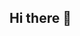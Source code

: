 ## Hi there 👋

<!--
**kshv-gl/kshv-gl** is a ✨ _special_ ✨ repository because its `README.md` (this file) appears on your GitHub profile.
<h1 align="center">Hi 👋, I'm Keshav Goel</h1>
<h3 align="center">A passionate frontend developer from Newton School of Technology</h3>

<p align="left"> <img src="https://komarev.com/ghpvc/?username=kshv-gl&label=Profile%20views&color=0e75b6&style=flat" alt="kshv-gl" /> </p>

<p align="left"> <a href="https://github.com/ryo-ma/github-profile-trophy"><img src="https://github-profile-trophy.vercel.app/?username=kshv-gl" alt="kshv-gl" /></a> </p>

- 🔭 I’m currently working on a Startup **MediT**

- 🌱 I’m currently learning **Frontend Development and Programming Languages**

- 🤝 I’m looking for help with **HackCBS 8.0 Hackathon**

- 👨‍💻 All of my projects are available at [https://github.com/kshv-gl](https://github.com/kshv-gl)

- 💬 Ask me about **Python,MySQL**

- 📫 How to reach me **keshav.g25720@nst.rishihood.edu.in**

- 📄 Know about my experiences [Recently participated in Smart India Hackathon](Recently participated in Smart India Hackathon)

- ⚡ Fun fact **I also have a business driven mindset**

<h3 align="left">Connect with me:</h3>
<p align="left">
<a href="https://linkedin.com/in/keshav-goel" target="blank"><img align="center" src="https://raw.githubusercontent.com/rahuldkjain/github-profile-readme-generator/master/src/images/icons/Social/linked-in-alt.svg" alt="keshav-goel" height="30" width="40" /></a>
<a href="https://instagram.com/kshv.gl" target="blank"><img align="center" src="https://raw.githubusercontent.com/rahuldkjain/github-profile-readme-generator/master/src/images/icons/Social/instagram.svg" alt="kshv.gl" height="30" width="40" /></a>
</p>

<h3 align="left">Languages and Tools:</h3>
<p align="left"> <a href="https://www.w3schools.com/css/" target="_blank" rel="noreferrer"> <img src="https://raw.githubusercontent.com/devicons/devicon/master/icons/css3/css3-original-wordmark.svg" alt="css3" width="40" height="40"/> </a> <a href="https://git-scm.com/" target="_blank" rel="noreferrer"> <img src="https://www.vectorlogo.zone/logos/git-scm/git-scm-icon.svg" alt="git" width="40" height="40"/> </a> <a href="https://www.w3.org/html/" target="_blank" rel="noreferrer"> <img src="https://raw.githubusercontent.com/devicons/devicon/master/icons/html5/html5-original-wordmark.svg" alt="html5" width="40" height="40"/> </a> <a href="https://www.linux.org/" target="_blank" rel="noreferrer"> <img src="https://raw.githubusercontent.com/devicons/devicon/master/icons/linux/linux-original.svg" alt="linux" width="40" height="40"/> </a> <a href="https://www.mysql.com/" target="_blank" rel="noreferrer"> <img src="https://raw.githubusercontent.com/devicons/devicon/master/icons/mysql/mysql-original-wordmark.svg" alt="mysql" width="40" height="40"/> </a> <a href="https://www.python.org" target="_blank" rel="noreferrer"> <img src="https://raw.githubusercontent.com/devicons/devicon/master/icons/python/python-original.svg" alt="python" width="40" height="40"/> </a> </p>

<p><img align="left" src="https://github-readme-stats.vercel.app/api/top-langs?username=kshv-gl&show_icons=true&locale=en&layout=compact" alt="kshv-gl" /></p>

<p>&nbsp;<img align="center" src="https://github-readme-stats.vercel.app/api?username=kshv-gl&show_icons=true&locale=en" alt="kshv-gl" /></p>

<p><img align="center" src="https://github-readme-streak-stats.herokuapp.com/?user=kshv-gl&" alt="kshv-gl" /></p>



